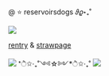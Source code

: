 @ ⭐ reservoirsdogs 𝜗𝜚⋆₊˚

![](https://64.media.tumblr.com/38bb2cc7471f05e2ce7e2e27b001d422/505f0d4671d7a83a-3f/s640x960/68c98819a446dd24426555f1a91a46cdf6de1d44.gifv)

[rentry](https://rentry.co/reservoirsdog) & [strawpage]()

![](https://64.media.tumblr.com/f7702d1329d398d9129a7f1e115e7a34/521dfb70c93af8b1-db/s100x200/b61b6ceac27c072081a928bd00a7597bd9e09f37.gifv)          *ੈ✩‧₊˚༺☆༻*ੈ✩‧₊˚         ![](https://64.media.tumblr.com/4fc1ec1c92e71628bf24ddcaceed86f9/521dfb70c93af8b1-a0/s100x200/9076ee507ebdcc90cf62b0d42d9a75169fb960e0.gifv)
